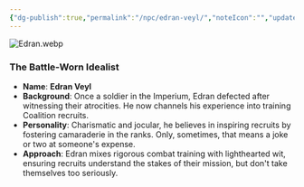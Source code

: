 ```yaml
---
{"dg-publish":true,"permalink":"/npc/edran-veyl/","noteIcon":"","updated":"2025-02-22T22:10:34.192-08:00"}
---
```


![Edran.webp](/img/user/Edran.webp)
### **The Battle-Worn Idealist**

- **Name**: **Edran Veyl**
- **Background**: Once a soldier in the Imperium, Edran defected after witnessing their atrocities. He now channels his experience into training Coalition recruits.
- **Personality**: Charismatic and jocular, he believes in inspiring recruits by fostering camaraderie in the ranks. Only, sometimes, that means a joke or two at someone's expense.
- **Approach**: Edran mixes rigorous combat training with lighthearted wit, ensuring recruits understand the stakes of their mission, but don't take themselves too seriously.